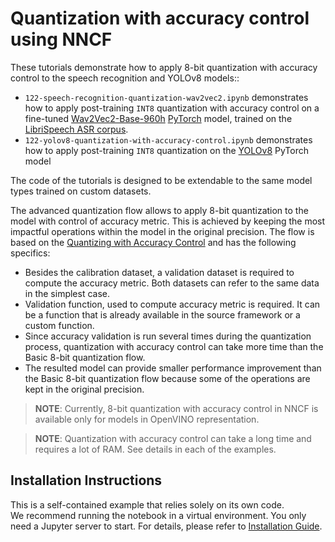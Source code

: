# Quantization with accuracy control using NNCF

These tutorials demonstrate how to apply 8-bit quantization with accuracy control to the speech recognition and YOLOv8 models::
* `122-speech-recognition-quantization-wav2vec2.ipynb` demonstrates how to apply post-training `INT8` quantization with accuracy control on a fine-tuned [Wav2Vec2-Base-960h](https://huggingface.co/facebook/wav2vec2-base-960h) [PyTorch](https://pytorch.org/) model, trained on the [LibriSpeech ASR corpus](https://www.openslr.org/12).
* `122-yolov8-quantization-with-accuracy-control.ipynb` demonstrates how to apply post-training `INT8` quantization on the [YOLOv8](https://github.com/ultralytics/) PyTorch model

The code of the tutorials is designed to be extendable to the same model types trained on custom datasets.

The advanced quantization flow allows to apply 8-bit quantization to the model with control of accuracy metric. This is achieved by keeping the most impactful operations within the model in the original precision. The flow is based on the [Quantizing with Accuracy Control](https://docs.openvino.ai/2023.3/quantization_w_accuracy_control.html) and has the following specifics:

- Besides the calibration dataset, a validation dataset is required to compute the accuracy metric. Both datasets can refer to the same data in the simplest case.
- Validation function, used to compute accuracy metric is required. It can be a function that is already available in the source framework or a custom function.
- Since accuracy validation is run several times during the quantization process, quantization with accuracy control can take more time than the Basic 8-bit quantization flow.
- The resulted model can provide smaller performance improvement than the Basic 8-bit quantization flow because some of the operations are kept in the original precision.

> **NOTE**: Currently, 8-bit quantization with accuracy control in NNCF is available only for models in OpenVINO representation.

> **NOTE**: Quantization with accuracy control can take a long time and requires a lot of RAM. See details in each of the examples.

## Installation Instructions

This is a self-contained example that relies solely on its own code.</br>
We recommend  running the notebook in a virtual environment. You only need a Jupyter server to start.
For details, please refer to [Installation Guide](../../README.md).
